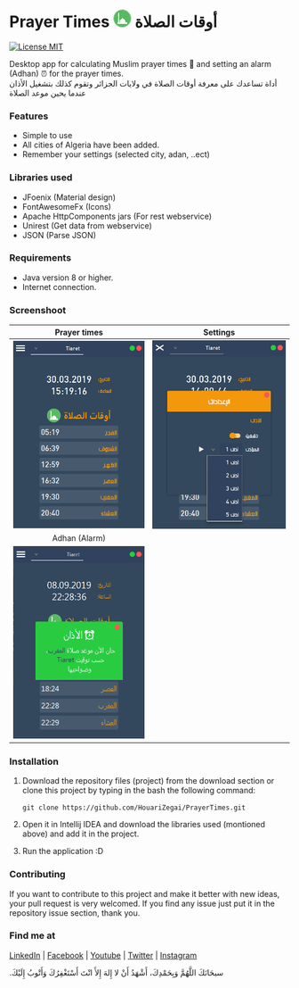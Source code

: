 
# Prayer Times ![icon app](src/com/houarizegai/prayertimes/resources/images/icon-app-32px.png) أوقات الصلاة
[![License MIT](https://img.shields.io/badge/license-MIT-blue.svg)](https://raw.githubusercontent.com/HouariZegai/PrayerTimes/master/LICENSE)

Desktop app for calculating Muslim prayer times 🕌 and setting an alarm (Adhan) :alarm_clock: for the prayer times. <br />
أداة تساعدك على معرفة أوقات الصلاة في ولايات الجزائر وتقوم كذلك بتشغيل الأذان عندما يحين موعد الصلاة

### Features
* Simple to use 
* All cities of Algeria have been added.
* Remember your settings (selected city, adan, ..ect)

### Libraries used
* JFoenix (Material design)
* FontAwesomeFx (Icons)
* Apache HttpComponents jars (For rest webservice)
* Unirest (Get data from webservice)
* JSON (Parse JSON)

### Requirements
* Java version 8 or higher.
* Internet connection.

### Screenshoot
Prayer times           | Settings
:---------------------:|:------------------:
![prayer times - screenshoot](screenshoots/v1/prayer_times.PNG) | ![prayer times - screenshoot](screenshoots/v1/settings.PNG)
Adhan (Alarm)           |
![adhan alarm - screenshoot](screenshoots/v1/adhan_alarm.PNG) |

### Installation
1. Download the repository files (project) from the download section or clone this project by typing in the bash the following command:

       git clone https://github.com/HouariZegai/PrayerTimes.git
2. Open it in Intellij IDEA and download the libraries used (montioned above) and add it in the project.
3. Run the application :D

### Contributing
If you want to contribute to this project and make it better with new ideas, your pull request is very welcomed.
If you find any issue just put it in the repository issue section, thank you.

### Find me at
[LinkedIn](https://www.linkedin.com/in/houarizegai) |
[Facebook](https://www.facebook.com/HZegai) |
[Youtube](https://www.youtube.com/HouariZegai) |
[Twitter](https://www.twitter.com/HouariZegai) |
[Instagram](https://www.instagram.com/HouariZegai)

.سبحَانَكَ اللَّهُمَّ وَبِحَمْدِكَ، أَشْهَدُ أَنْ لا إِلهَ إِلأَ انْتَ أَسْتَغْفِرُكَ وَأَتْوبُ إِلَيْكَ
